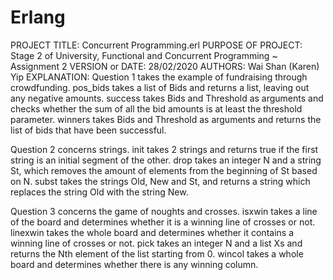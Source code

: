 # Erlang

PROJECT TITLE: Concurrent Programming.erl 
PURPOSE OF PROJECT: Stage 2 of University, Functional and Concurrent Programming ~ Assignment 2
VERSION or DATE: 28/02/2020
AUTHORS: Wai Shan (Karen) Yip
EXPLANATION: 
Question 1 takes the example of fundraising through crowdfunding.
pos_bids takes a list of Bids and returns a list, leaving out any negative amounts.
success takes Bids and Threshold as arguments and checks whether the sum of all the bid amounts is at least the threshold parameter.
winners takes Bids and Threshold as arguments and returns the list of bids that have been successful.

Question 2 concerns strings.
init takes 2 strings and returns true if the first string is an initial segment of the other.
drop takes an integer N and a string St, which removes the amount of elements from the beginning of St based on N.
subst takes the strings Old, New and St, and returns a string which replaces the string Old with the string New. 

Question 3 concerns the game of noughts and crosses.
isxwin takes a line of the board and determines whether it is a winning line of crosses or not.
linexwin takes the whole board and determines whether it contains a winning line of crosses or not.
pick takes an integer N and a list Xs and returns the Nth element of the list starting from 0.
wincol takes a whole board and determines whether there is any winning column.
